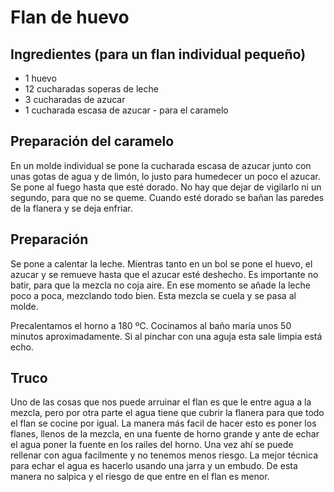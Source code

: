 # Flan de huevo

## Ingredientes (para un flan individual pequeño)
* 1 huevo
* 12 cucharadas soperas de leche
* 3 cucharadas de azucar
* 1 cucharada escasa de azucar - para el caramelo

## Preparación del caramelo
En un molde individual se pone la cucharada escasa de azucar junto con unas gotas de agua y de limón, lo justo para humedecer un poco el azucar. Se pone al fuego hasta que esté dorado. No hay que dejar de vigilarlo ni un segundo, para que no se queme. Cuando esté dorado se bañan las paredes de la flanera y se deja enfriar.

## Preparación
Se pone a calentar la leche. Mientras tanto en un bol se pone el huevo, el azucar y se remueve hasta que el azucar esté deshecho. Es importante no batir, para que la mezcla no coja aire. En ese momento se añade la leche poco a poca, mezclando todo bien. Esta mezcla se cuela y se pasa al molde. 

Precalentamos el horno a 180 ºC. Cocinamos al baño maría unos 50 minutos aproximadamente. Si al pinchar con una aguja esta sale limpia está echo.

## Truco
Uno de las cosas que nos puede arruinar el flan es que le entre agua a la mezcla, pero por otra parte el agua tiene que cubrir la flanera para que todo el flan se cocine por igual. La manera más facil de hacer esto es poner los flanes, llenos de la mezcla, en una fuente de horno grande y ante de echar el agua poner la fuente en los railes del horno. Una vez ahí se puede rellenar con agua facilmente y no tenemos menos riesgo. La mejor técnica para echar el agua es hacerlo usando una jarra y un embudo. De esta manera no salpica y el riesgo de que entre en el flan es menor.